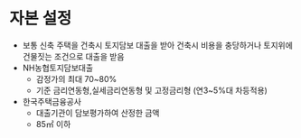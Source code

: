 # 자본 설정

- 보통 신축 주택을 건축시 토지담보 대출을 받아 건축시 비용을 충당하거나 토지위에 건물짓는 조건으로 대출을 받음
- NH농협토지담보대출
    - 감정가의 최대 70~80%
    - 기준 금리연동형,실세금리연동형 및 고정금리형 (연3~5%대 차등적용)
- 한국주택금융공사
    - 대출기관이 담보평가하여 산정한 금액
    - 85㎡ 이하
